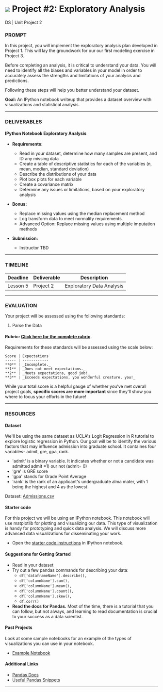 # ![](https://ga-dash.s3.amazonaws.com/production/assets/logo-9f88ae6c9c3871690e33280fcf557f33.png) Project #2: Exploratory Analysis
DS | Unit Project 2

### PROMPT

In this project, you will implement the exploratory analysis plan developed in Project 1. This will lay the groundwork for our our first modeling exercise in Project 3.

Before completing an analysis, it is critical to understand your data. You will need to identify all the biases and variables in your model in order to accurately assess the strengths and limitations of your analysis and predictions.

Following these steps will help you better understand your dataset.

**Goal:** An IPython notebook writeup that provides a dataset overview with visualizations and statistical analysis.

---

### DELIVERABLES

#### IPython Notebook Exploratory Analysis

- **Requirements:**
  - Read in your dataset, determine how many samples are present, and ID any missing data
  - Create a table of descriptive statistics for each of the variables (n, mean, median, standard deviation)
  - Describe the distributions of your data
  - Plot box plots for each variable
  - Create a covariance matrix
  - Determine any issues or limitations, based on your exploratory analysis

- **Bonus:**
    - Replace missing values using the median replacement method
    - Log transform data to meet normality requirements
    - Advanced Option: Replace missing values using multiple imputation methods

- **Submission:**
    - Instructor TBD 

---

### TIMELINE

| Deadline | Deliverable| Description |
|:-:|---|---|
| Lesson 5 | Project 2  | Exploratory Data Analysis   |

---

### EVALUATION

Your project will be assessed using the following standards:

1. Parse the Data

#### Rubric: [Click here for the complete rubric](./project2-rubric.md). 

Requirements for these standards will be assessed using the scale below:

    Score | Expectations
    ----- | ------------
    **0** | _Incomplete._
    **1** | _Does not meet expectations._
    **2** | _Meets expectations, good job!_
    **3** | _Exceeds expectations, you wonderful creature, you!_

While your total score is a helpful gauge of whether you've met overall project goals, __specific scores are more important__ since they'll show you where to focus your efforts in the future!

---

### RESOURCES

#### Dataset  
We'll be using the same dataset as UCLA's Logit Regression in R tutorial to explore logistic regression in Python. Our goal will be to identify the various factors that may influence admission into graduate school. It containes four variables- admit, gre, gpa, rank.

- 'admit' is a binary variable. It indicates whether or not a candidate was admitted admit =1) our not (admit= 0)
- 'gre' is GRE score
- 'gpa' stands for Grade Point Average
- 'rank' is the rank of an applicant's undergraduate alma mater, with 1 being the highest and 4 as the lowest

Dataset: [Admissions.csv](./assets/admissions.csv)

#### Starter code
For this project we will be using an IPython notebook. This notebook will use matplotlib for plotting and visualizing our data. This type of visualization is handy for prototyping and quick data analysis. We will discuss more advanced data visualizations for disseminating your work.

* Open the [starter code instructions](./starter-code/project2-starter.ipynb) in IPython notebook.

#### Suggestions for Getting Started

- Read in your dataset
- Try out a few pandas commands for describing your data:
  - `df['dataframeName'].describe(),`
  - `df['columnName'].sum(),`
  - `df['columnName'].mean(),`
  - `df['columnName'].count(),`
  - `df['columnName'].skew(),`
  - `df.corr()`
- **Read the docs for Pandas.** Most of the time, there is a tutorial that you can follow, but not always, and learning to read documentation is crucial to your success as a data scientist.

#### Past Projects
Look at some sample notebooks for an example of the types of visualizations you can use in your notebook.
* [Example Notebook](https://github.com/justmarkham/DAT8/blob/master/notebooks/05_pandas_visualization.ipynb)

#### Additional Links
- [Pandas Docs](http://pandas.pydata.org/pandas-docs/stable/)
- [Useful Pandas Snippets](https://gist.github.com/bsweger/e5817488d161f37dcbd2)

---

